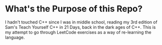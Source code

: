 # What's the Purpose of this Repo?

I hadn't touched C++ since I was in middle school, reading my 3rd edition of Sam's Teach Yourself C++ in 21 Days, back in the dark ages of C++. This is my attempt to go through LeetCode exercises as a way of re-learning the language.
